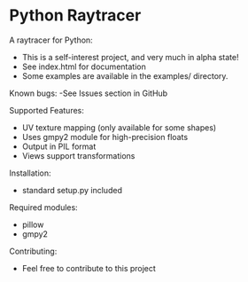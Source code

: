 # Python Raytracer

A raytracer for Python:
- This is a self-interest project, and very much in alpha state!
- See index.html for documentation
- Some examples are available in the examples/ directory.

Known bugs:
-See Issues section in GitHub
    
Supported Features:
    
- UV texture mapping (only available for some shapes)
- Uses gmpy2 module for high-precision floats
- Output in PIL format
- Views support transformations

Installation:
- standard setup.py included
    
Required modules:
- pillow
- gmpy2

Contributing:
- Feel free to contribute to this project
    
